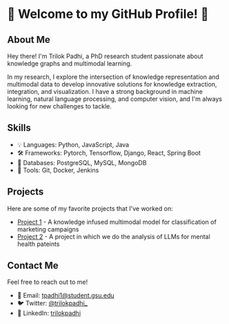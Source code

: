 # 👋 Welcome to my GitHub Profile! 👋

<!-- ![Profile Picture](https://avatars.githubusercontent.com/u/20143249?s=400&u=f5c5b9faeba75549bd388ab998ad79a353b0d625&v=4) -->

## About Me

Hey there! I'm Trilok Padhi, a PhD research student passionate about knowledge graphs and multimodal learning.

In my research, I explore the intersection of knowledge representation and multimodal data to develop innovative solutions for knowledge extraction, integration, and visualization. I have a strong background in machine learning, natural language processing, and computer vision, and I'm always looking for new challenges to tackle.

## Skills

- 💡 Languages: Python, JavaScript, Java
- 🛠️ Frameworks: Pytorch, Tensorflow, Django, React, Spring Boot
- 🧠 Databases: PostgreSQL, MySQL, MongoDB
- 🚀 Tools: Git, Docker, Jenkins

## Projects

Here are some of my favorite projects that I've worked on:

- [Project 1](https://github.com/SWAN-AI/Marketing-AI.git) - A knowledge infused multimodal model for classification of marketing campaigns
- [Project 2](https://github.com/SWAN-AI/Mental_Health_Analysis) - A project in which we do the analysis of LLMs for mental health pateints 

## Contact Me

Feel free to reach out to me!

- 📧 Email: [tpadhi1@student.gsu.edu](mailto:tpadhi1@student.gsu.edu)
- 🐦 Twitter: [@trilokpadhi_](https://twitter.com/trilokpadhi_)
- 💼 LinkedIn: [trilokpadhi](https://www.linkedin.com/in/trilok-padhi-bb809b147/)
